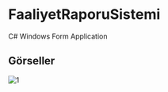 # FaaliyetRaporuSistemi
C# Windows Form Application 

## Görseller
![1](https://user-images.githubusercontent.com/6715223/57071425-122fa880-6ce3-11e9-81be-57b1be908ed0.jpg)



